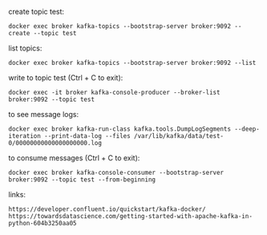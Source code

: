 create topic test:
```
docker exec broker kafka-topics --bootstrap-server broker:9092 --create --topic test
```

list topics:
```
docker exec broker kafka-topics --bootstrap-server broker:9092 --list
```

write to topic test (Ctrl + C to exit):
```
docker exec -it broker kafka-console-producer --broker-list broker:9092 --topic test
```

to see message logs:
```
docker exec broker kafka-run-class kafka.tools.DumpLogSegments --deep-iteration --print-data-log --files /var/lib/kafka/data/test-0/00000000000000000000.log
```

to consume messages (Ctrl + C to exit):
```
docker exec broker kafka-console-consumer --bootstrap-server broker:9092 --topic test --from-beginning
```


links:
```
https://developer.confluent.io/quickstart/kafka-docker/
https://towardsdatascience.com/getting-started-with-apache-kafka-in-python-604b3250aa05
```